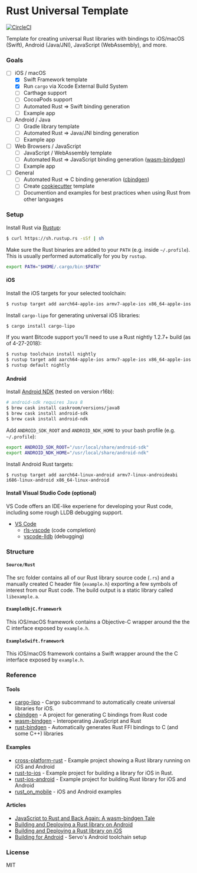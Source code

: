 # Rust Universal Template

[![CircleCI](https://img.shields.io/circleci/project/github/Raizlabs/rust-universal-template/master.svg)](https://circleci.com/gh/Raizlabs/rust-universal-template)

Template for creating universal Rust libraries with bindings to iOS/macOS (Swift), Android (Java/JNI), JavaScript (WebAssembly), and more.

### Goals

- [ ] iOS / macOS
	- [x] Swift Framework template
	- [x] Run `cargo` via Xcode External Build System
	- [ ] Carthage support
	- [ ] CocoaPods support
	- [ ] Automated Rust => Swift binding generation
	- [ ] Example app
- [ ] Android / Java
	- [ ] Gradle library template
	- [ ] Automated Rust => Java/JNI binding generation
	- [ ] Example app	
- [ ] Web Browsers / JavaScript
	- [ ] JavaScript / WebAssembly template
	- [ ] Automated Rust => JavaScript binding generation ([wasm-bindgen](https://github.com/rustwasm/wasm-bindgen))
	- [ ] Example app
- [ ] General
	- [ ] Automated Rust => C binding generation ([cbindgen](https://github.com/eqrion/cbindgen/))
	- [ ] Create [cookiecutter](https://github.com/audreyr/cookiecutter) template
	- [ ] Documention and examples for best practices when using Rust from other languages

### Setup

Install Rust via [Rustup](https://rustup.rs/):

```bash
$ curl https://sh.rustup.rs -sSf | sh
```

Make sure the Rust binaries are added to your `PATH` (e.g. inside `~/.profile`). This is usually performed automatically for you by `rustup`.

```bash
export PATH="$HOME/.cargo/bin:$PATH"
```

#### iOS

Install the iOS targets for your selected toolchain:

```bash
$ rustup target add aarch64-apple-ios armv7-apple-ios x86_64-apple-ios i386-apple-ios
```

Install `cargo-lipo` for generating universal iOS libraries:

```bash
$ cargo install cargo-lipo
```

If you want Bitcode support you'll need to use a Rust nightly 1.2.7+ build (as of 4-27-2018):

```bash
$ rustup toolchain install nightly
$ rustup target add aarch64-apple-ios armv7-apple-ios x86_64-apple-ios i386-apple-ios --toolchain nightly
$ rustup default nightly
```

#### Android

Install [Android NDK](https://developer.android.com/ndk/) (tested on version r16b):

```bash
# android-sdk requires Java 8
$ brew cask install caskroom/versions/java8
$ brew cask install android-sdk
$ brew cask install android-ndk
```

Add `ANDROID_SDK_ROOT` and `ANDROID_NDK_HOME` to your bash profile (e.g. `~/.profile`):

```bash
export ANDROID_SDK_ROOT="/usr/local/share/android-sdk"
export ANDROID_NDK_HOME="/usr/local/share/android-ndk"
```

Install Android Rust targets:

```
$ rustup target add aarch64-linux-android armv7-linux-androideabi i686-linux-android x86_64-linux-android
```

#### Install Visual Studio Code (optional)

VS Code offers an IDE-like experiene for developing your Rust code, including some rough LLDB debugging support.

* [VS Code](https://code.visualstudio.com/)
  * [rls-vscode](https://github.com/rust-lang-nursery/rls-vscode) (code completion)
  * [vscode-lldb](https://github.com/vadimcn/vscode-lldb) (debugging)

### Structure

#### `Source/Rust`

The src folder contains all of our Rust library source code (`.rs`) and a manually created C header file (`example.h`) exporting a few symbols of interest from our Rust code. The build output is a static library called `libexample.a`.

#### `ExampleObjC.framework`

This iOS/macOS framework contains a Objective-C wrapper around the the C interface exposed by `example.h`.

#### `ExampleSwift.framework`

This iOS/macOS framework contains a Swift wrapper around the the C interface exposed by `example.h`.

### Reference

#### Tools

* [cargo-lipo](https://github.com/TimNN/cargo-lipo) - Cargo subcommand to automatically create universal libraries for iOS.
* [cbindgen](https://github.com/eqrion/cbindgen/) - A project for generating C bindings from Rust code
* [wasm-bindgen](https://github.com/rustwasm/wasm-bindgen) - Interoperating JavaScript and Rust
* [rust-bindgen](https://github.com/rust-lang-nursery/rust-bindgen) - Automatically generates Rust FFI bindings to C (and some C++) libraries

#### Examples

* [cross-platform-rust](https://github.com/fluffyemily/cross-platform-rust) - Example project showing a Rust library running on iOS and Android
* [rust-to-ios](https://github.com/wojteklu/rust-to-ios) - Example project for building a library for iOS in Rust.
* [rust-ios-android](https://github.com/kennytm/rust-ios-android) - Example project for building Rust library for iOS and Android
* [rust_on_mobile](https://github.com/Geal/rust_on_mobile) - iOS and Android examples

#### Articles

* [JavaScript to Rust and Back Again: A wasm-bindgen Tale](https://hacks.mozilla.org/2018/04/javascript-to-rust-and-back-again-a-wasm-bindgen-tale/)
* [Building and Deploying a Rust library on Android](https://mozilla.github.io/firefox-browser-architecture/experiments/2017-09-21-rust-on-android.html)
* [Building and Deploying a Rust library on iOS](https://mozilla.github.io/firefox-browser-architecture/experiments/2017-09-06-rust-on-ios.html)
* [Building for Android](https://github.com/servo/servo/wiki/Building-for-Android) - Servo's Android toolchain setup

### License

MIT